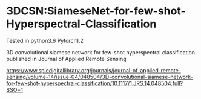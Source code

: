 # 3DCSN:SiameseNet-for-few-shot-Hyperspectral-Classification

Tested in python3.6 Pytorch1.2

3D convolutional siamese network for few-shot hyperspectral classification published in Journal of Applied Remote Sensing

https://www.spiedigitallibrary.org/journals/journal-of-applied-remote-sensing/volume-14/issue-04/048504/3D-convolutional-siamese-network-for-few-shot-hyperspectral-classification/10.1117/1.JRS.14.048504.full?SSO=1
